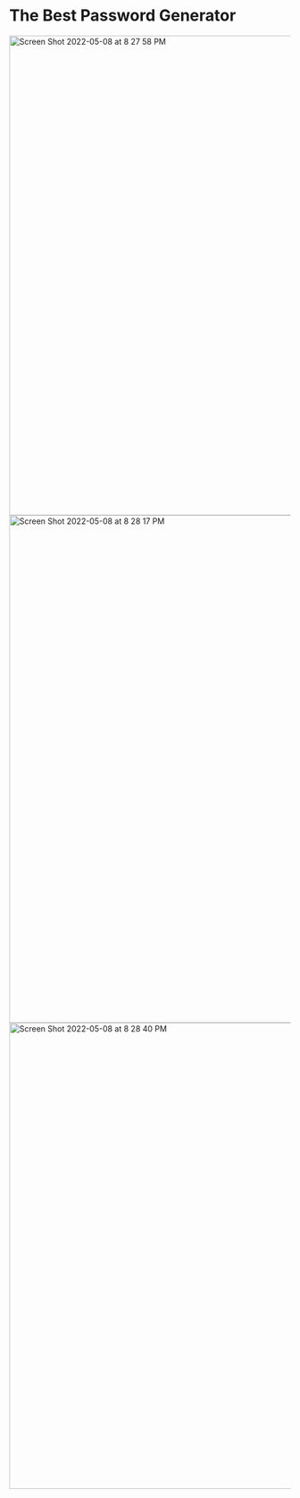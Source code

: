 # The Best Password Generator

<img width="857" alt="Screen Shot 2022-05-08 at 8 27 58 PM" src="https://user-images.githubusercontent.com/88792082/167325792-cbbb4e22-a419-481f-b256-36e91f0b4b03.png">

<img width="907" alt="Screen Shot 2022-05-08 at 8 28 17 PM" src="https://user-images.githubusercontent.com/88792082/167325820-5b23aaec-584c-4e0a-8cea-313d84ceec38.png">

<img width="833" alt="Screen Shot 2022-05-08 at 8 28 40 PM" src="https://user-images.githubusercontent.com/88792082/167325845-0a1d94c2-428c-4342-a9bb-d23bcd17e4dc.png">
